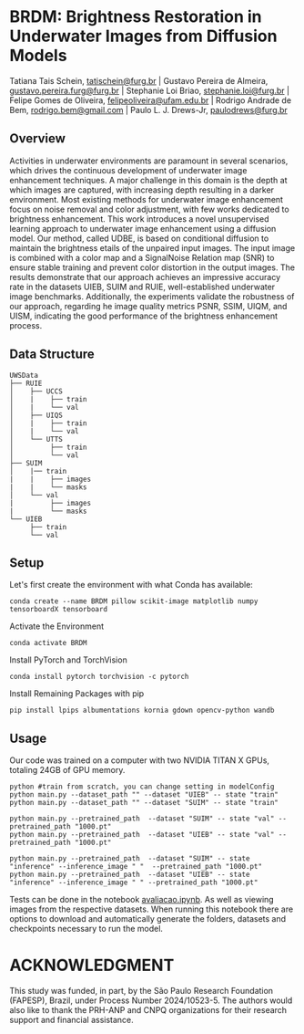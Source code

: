# **BRDM: Brightness Restoration in Underwater Images from Diffusion Models**
<!--
Adicionar o link do lattes em todos 
-->
Tatiana Tais Schein, tatischein@furg.br | Gustavo Pereira de Almeira, gustavo.pereira.furg@furg.br | Stephanie Loi Briao, stephanie.loi@furg.br | Felipe Gomes de Oliveira, felipeoliveira@ufam.edu.br | Rodrigo Andrade de Bem, rodrigo.bem@gmail.com | Paulo L. J. Drews-Jr, paulodrews@furg.br


## Overview
Activities in underwater environments are paramount in several scenarios, which drives the continuous development of underwater image enhancement techniques. A major challenge in this domain is the depth at which images are captured, with increasing depth resulting in a darker environment. Most existing methods for underwater image enhancement focus on noise removal and color adjustment, with few works dedicated to brightness  enhancement. This work introduces a novel unsupervised learning approach to underwater image enhancement using a diffusion model. Our method, called UDBE, is based on conditional diffusion to maintain the brightness  etails of the unpaired input images. The input image is combined with a color map and a SignalNoise Relation map (SNR) to ensure stable training and prevent  color distortion in the output images. The results demonstrate that our approach achieves an impressive accuracy rate in the datasets UIEB, SUIM and RUIE, well-established underwater image benchmarks. Additionally, the experiments validate the robustness of our approach, regarding  he image quality metrics PSNR, SSIM, UIQM, and UISM, indicating the good performance of the brightness enhancement process.

## Data Structure

 ```
 UWSData
├── RUIE
│    ├── UCCS
│    |    ├── train
│    |    └── val
│    ├── UIQS
│    |    ├── train
│    |    └── val
│    └── UTTS
│         ├── train
│         └── val
├── SUIM
│    |── train
|    |    ├── images
|    |    └── masks
│    └── val
|         ├── images
|         └── masks
└── UIEB
      ├── train
      └── val
``` 

## Setup
Let's first create the environment with what Conda has available:
```
conda create --name BRDM pillow scikit-image matplotlib numpy tensorboardX tensorboard
```
Activate the Environment
```
conda activate BRDM
```
Install PyTorch and TorchVision
```
conda install pytorch torchvision -c pytorch
```
Install Remaining Packages with pip
```
pip install lpips albumentations kornia gdown opencv-python wandb

```

## Usage
<!--Our diffusion code structure is based on the original implementation of DDPM. Increasing the size of the U-Net may lead to better results. About training iteration. The training with 5000 iterations has converged quite well. We recommend training for 10,000 iterations to achieve better performance, and you can select the best-performing training iterations.We test code on one RTX 3090 GPU. The training time is about 1-2 days.*/ -->
Our code was trained on a computer with two NVIDIA TITAN X GPUs, totaling 24GB of GPU memory.

```
python #train from scratch, you can change setting in modelConfig 
python main.py --dataset_path "" --dataset "UIEB" -- state "train" 
python main.py --dataset_path "" --dataset "SUIM" -- state "train" 

python main.py --pretrained_path  --dataset "SUIM" -- state "val" --pretrained_path "1000.pt"
python main.py --pretrained_path  --dataset "UIEB" -- state "val" --pretrained_path "1000.pt"

python main.py --pretrained_path  --dataset "SUIM" -- state "inference" --inference_image " "  --pretrained_path "1000.pt"
python main.py --pretrained_path  --dataset "UIEB" -- state "inference" --inference_image " " --pretrained_path "1000.pt"

```

Tests can be done in the notebook [avaliacao.ipynb](avaliacao.ipynb). As well as viewing images from the respective datasets. When running this notebook there are options to download and automatically generate the folders, datasets and checkpoints necessary to run the model.

<!--
# Mask CLE Diffusion
Mask CLE Diffusion finetunes lol checkpoint. In our experiments, lol checkpoint is better than mit-adobe-5K checkpoint.

We show some inference cases in 'data/Mask_CLE_cases'. Welcome to use your cases to test the performance.
 /*We show some inference cases in 'data/Mask_CLE_cases'. Welcome to use your cases to test the performance.

```python
python mask_generation.py   #generate masks for training
python train_mask.py --pretrained_path ckpt/lol.pt  #finetune Mask CLE Diffusion
python test_mask.py --pretrained_path ckpt/Mask_CLE.pt --input_path data/Mask_CLE_cases/opera.png --mask_path data/Mask_CLE_cases/opera_mask.png --data_name opera
```
*/ -->

# ACKNOWLEDGMENT
This study was funded, in part, by the São Paulo Research Foundation (FAPESP), Brazil, under Process Number 2024/10523-5. The authors would also like to thank the PRH-ANP and CNPQ organizations for their research support and financial assistance.

